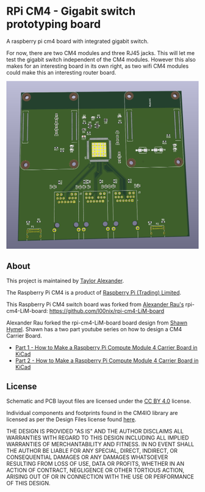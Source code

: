 # RPi CM4 - Gigabit switch prototyping board

A raspberry pi cm4 board with integrated gigabit switch.

For now, there are two CM4 modules and three RJ45 jacks. This will let me test
the gigabit switch independent of the CM4 modules. However this also makes
for an interesting board in its own right, as two wifi CM4 modules could
make this an interesting router board.

![A 3D rendering of the prototype board.](images/switch_cm4.png "Prototype board")


## About

This project is maintained by [Taylor Alexander](http://tlalexander.com).

The Raspberry Pi CM4 is a product of [Raspberry Pi (Trading) Limited](https://www.raspberrypi.org/about/).

This Raspberry Pi CM4 switch board was forked from
[Alexander Rau's](https://rpi.loonix.ca) rpi-cm4-LiM-board:
https://github.com/l00nix/rpi-cm4-LiM-board

Alexander Rau forked the rpi-cm4-LiM-board board design from [Shawn Hymel](https://github.com/ShawnHymel/rpi-cm4-base-carrier).
Shawn has a two part youtube series on how to design a CM4 Carrier Board.

- [Part 1 - How to Make a Raspberry Pi Compute Module 4 Carrier Board in KiCad](https://www.youtube.com/watch?v=ypcPJC_umPQ)
- [Part 2 - How to Make a Raspberry Pi Compute Module 4 Carrier Board in KiCad](https://www.youtube.com/watch?v=ge6gYIENo8Q&t)

## License

Schematic and PCB layout files are licensed under the [CC BY 4.0](https://creativecommons.org/licenses/by/2.0/) license.

Individual components and footprints found in the CM4IO library are licensed as
per the Design Files license found [here](https://datasheets.raspberrypi.org/license.html).

THE DESIGN IS PROVIDED "AS IS" AND THE AUTHOR DISCLAIMS ALL WARRANTIES WITH
REGARD TO THIS DESIGN INCLUDING ALL IMPLIED WARRANTIES OF MERCHANTABILITY AND
FITNESS. IN NO EVENT SHALL THE AUTHOR BE LIABLE FOR ANY SPECIAL, DIRECT,
INDIRECT, OR CONSEQUENTIAL DAMAGES OR ANY DAMAGES WHATSOEVER RESULTING FROM
LOSS OF USE, DATA OR PROFITS, WHETHER IN AN ACTION OF CONTRACT, NEGLIGENCE
OR OTHER TORTIOUS ACTION, ARISING OUT OF OR IN CONNECTION WITH THE USE OR
PERFORMANCE OF THIS DESIGN.
